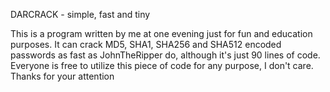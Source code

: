 DARCRACK - simple, fast and tiny

This is a program written by me at one evening just for fun and education purposes. It can crack MD5, SHA1, SHA256 and SHA512 encoded passwords as fast as JohnTheRipper do, although it's just 90 lines of code. Everyone is free to utilize this piece of code for any purpose, I don't care. Thanks for your attention
